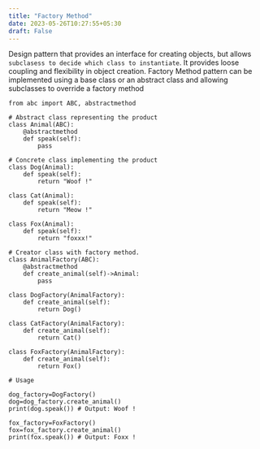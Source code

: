 ```yaml
---
title: "Factory Method"
date: 2023-05-26T10:27:55+05:30
draft: False
---
```


Design pattern that provides an interface for creating objects, but allows `subclasess to decide which class to instantiate`. It provides loose coupling and flexibility in object creation. Factory Method pattern can be implemented using a base class or an abstract class and allowing subclasses to override a factory method

```
from abc import ABC, abstractmethod 

# Abstract class representing the product
class Animal(ABC):
    @abstractmethod
    def speak(self):
        pass

# Concrete class implementing the product
class Dog(Animal):
    def speak(self):
        return "Woof !"

class Cat(Animal):
    def speak(self):
        return "Meow !"

class Fox(Animal):
    def speak(self):
        return "foxxx!"

# Creator class with factory method. 
class AnimalFactory(ABC):
    @abstractmethod
    def create_animal(self)->Animal:
        pass 

class DogFactory(AnimalFactory):
    def create_animal(self):
        return Dog()

class CatFactory(AnimalFactory):
    def create_animal(self):
        return Cat()

class FoxFactory(AnimalFactory):
    def create_animal(self):
        return Fox()

# Usage

dog_factory=DogFactory()
dog=dog_factory.create_animal()
print(dog.speak()) # Output: Woof !

fox_factory=FoxFactory()
fox=fox_factory.create_animal()
print(fox.speak()) # Output: Foxx !
```

